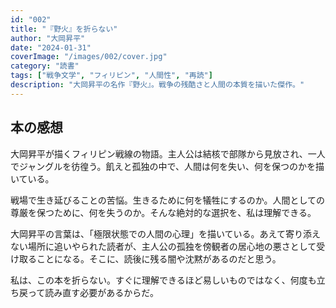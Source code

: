 ```yaml
---
id: "002"
title: "『野火』を折らない"
author: "大岡昇平"
date: "2024-01-31"
coverImage: "/images/002/cover.jpg"
category: "読書"
tags: ["戦争文学", "フィリピン", "人間性", "再読"]
description: "大岡昇平の名作『野火』。戦争の残酷さと人間の本質を描いた傑作。"
---
```


## 本の感想

大岡昇平が描くフィリピン戦線の物語。主人公は結核で部隊から見放され、一人でジャングルを彷徨う。飢えと孤独の中で、人間は何を失い、何を保つのかを描いている。

戦場で生き延びることの苦悩。生きるために何を犠牲にするのか。人間としての尊厳を保つために、何を失うのか。そんな絶対的な選択を、私は理解できる。

大岡昇平の言葉は、「極限状態での人間の心理」を描いている。あえて寄り添えない場所に追いやられた読者が、主人公の孤独を傍観者の居心地の悪さとして受け取ることになる。そこに、読後に残る闇や沈黙があるのだと思う。

私は、この本を折らない。すぐに理解できるほど易しいものではなく、何度も立ち戻って読み直す必要があるからだ。